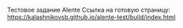 Тестовое задание Alente
Ссылка на готовую страницу:
https://kalashnikovsb.github.io/alente-test/build/index.html

